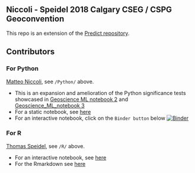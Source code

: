 ## Niccoli - Speidel 2018 Calgary CSEG / CSPG Geoconvention

This repo is an extension of the [Predict repository](https://github.com/mycarta/predict).

## Contributors

### For Python
[Matteo Niccoli](https://github.com/mycarta),  see `/Python/` above.
* This is an expansion and amelioration of the Python significance tests showcased in [Geoscience ML notebook 2](https://github.com/mycarta/predict/blob/master/Geoscience_ML_notebook_2.ipynb) and [Geoscience_ML_notebook 3](https://github.com/mycarta/predict/blob/master/Geoscience_ML_notebook_3.ipynb)
* For a static notebook, see [here](https://github.com/mycarta/Niccoli_Speidel_2018_Geoconvention/blob/master/Python/Python_data_science_tools%20_petroleum_exploration_production.ipynb)
* For an interactive notebook, click on the `Binder button` below
[![Binder](https://mybinder.org/badge.svg)](https://mybinder.org/v2/gh/mycarta/Niccoli_Speidel_2018_Geoconvention/master)




### For R
[Thomas Speidel](https:/github.com/tspeidel/), see `/R/` above.
* For an interactive notebook, see [here](https://geoconvention2018.updog.co/index.html)
* For the Rmarkdown see [here](https://github.com/mycarta/Niccoli_Speidel_2018_Geoconvention/blob/master/R/geoconference_2018.Rmd)
